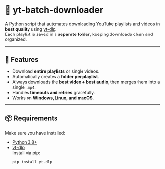 # 🎥 yt-batch-downloader

A Python script that automates downloading YouTube playlists and videos in **best quality** using [yt-dlp](https://github.com/yt-dlp/yt-dlp).  
Each playlist is saved in a **separate folder**, keeping downloads clean and organized.

---

## 🚀 Features
- Download **entire playlists** or single videos.
- Automatically creates a **folder per playlist**.
- Always downloads the **best video + best audio**, then merges them into a single `.mp4`.
- Handles **timeouts and retries** gracefully.
- Works on **Windows, Linux, and macOS**.

---

## 📦 Requirements

Make sure you have installed:

- [Python 3.8+](https://www.python.org/downloads/)
- [yt-dlp](https://github.com/yt-dlp/yt-dlp)  
  Install via pip:
  ```bash
  pip install yt-dlp
